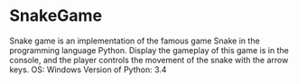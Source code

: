 # SnakeGame
Snake game is an implementation of the famous game Snake in the programming language Python. Display the gameplay of this game is in the console, and the player controls the movement of the snake with the arrow keys.
OS: Windows
Version of Python: 3.4
